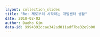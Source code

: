 ```yaml
---
layout: collection_slides
title: "Re: 제로부터 시작하는 개발센터 생활"
date: 2018-02-02
author: Daeho Kim
data-id: 9994392dcae342ad811adf7be32e9b00
---
```

